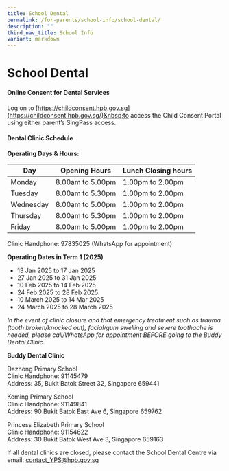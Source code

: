 ```yaml
---
title: School Dental
permalink: /for-parents/school-info/school-dental/
description: ""
third_nav_title: School Info
variant: markdown
---
```

# School Dental

#### Online Consent for Dental Services

Log on to&nbsp;[https://childconsent.hpb.gov.sg](https://childconsent.hpb.gov.sg/)&nbsp;to access the Child Consent Portal using either parent’s SingPass access.

#### Dental Clinic Schedule 

**Operating Days &amp; Hours:**

| Day | Opening Hours | Lunch Closing hours |
| -------- | -------- | -------- |
| Monday   | 8.00am to 5.00pm     | 1.00pm to 2.00pm    |
| Tuesday   | 8.00am to 5.30pm    | 1.00pm to 2.00pm    |
| Wednesday   | 8.00am to 5.00pm     | 1.00pm to 2.00pm     |
| Thursday   |8.00am to 5.30pm    | 1.00pm to 2.00pm     |
| Friday   | 8.00am to 5.00pm     | 1.00pm to 2.00pm     |

Clinic Handphone: 97835025 (WhatsApp for appointment)

**Operating Dates in Term 1 (2025)**

* 13 Jan 2025 to 17 Jan 2025
* 27 Jan 2025 to 31 Jan 2025
* 10 Feb 2025 to 14 Feb 2025
* 24 Feb 2025 to 28 Feb 2025
* 10 March 2025 to 14 Mar 2025
* 24 March 2025 to 28 March 2025

*In the event of clinic closure and that emergency treatment such as trauma (tooth broken/knocked out), facial/gum swelling and severe toothache is needed, please call/WhatsApp for appointment BEFORE going to the Buddy Dental Clinic.*

**Buddy Dental Clinic**

Dazhong Primary School<br>
Clinic Handphone: 91145479<br>
Address: 35, Bukit Batok Street 32, Singapore 659441

Keming Primary School<br>
Clinic Handphone: 91149841<br>
Address: 90 Bukit Batok East Ave 6, Singapore 659762

Princess Elizabeth Primary School<br>
Clinic Handphone: 91154622<br>
Address: 30 Bukit Batok West Ave 3, Singapore 659163

If all dental clinics are closed, please contact the School Dental Centre via email: [contact_YPS@hpb.gov.sg](contact_YPS@hpb.gov.sg)
